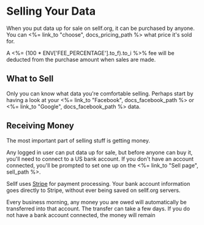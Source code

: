# Selling Your Data

When you put data up for sale on sellf.org, it can be purchased by anyone. You can <%= link_to "choose", docs_pricing_path %> what price it's sold for.

A <%= (100 * ENV['FEE_PERCENTAGE'].to_f).to_i %>%  fee will be deducted from the purchase amount when sales are made.

## What to Sell

Only you can know what data you're comfortable selling. Perhaps start by having a look at your <%= link_to "Facebook", docs_facebook_path %> or <%= link_to "Google", docs_facebook_path %> data.

## Receiving Money

The most important part of selling stuff is getting money.

Any logged in user can put data up for sale, but before anyone can buy it, you'll need to connect to a US bank account. If you don't have an account connected, you'll be prompted to set one up on the <%= link_to "Sell page", sell_path %>.

Sellf uses [Stripe](https://stripe.com/help/security) for payment processing. Your bank account information goes directly to Stripe, without ever being saved on sellf.org servers.

Every business morning, any money you are owed will automatically be transferred into that account. The transfer can take a few days. If you do not have a bank account connected, the money will remain
